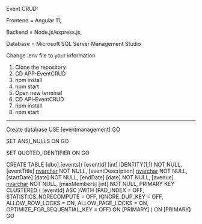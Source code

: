 Event CRUD:

Frontend = Angular 11,

Backend = Node.js/express.js,

Database = Microsoft SQL Server Management Studio

Change .env file to your information

1. Clone the repository
2. CD APP-EventCRUD
3. npm install
4. npm start
5. Open new terminal
6. CD API-EventCRUD
7. npm install
8. npm start

--------------------------------------------------------

Create database USE [eventmanagement]
GO

SET ANSI_NULLS ON
GO

SET QUOTED_IDENTIFIER ON
GO

CREATE TABLE [dbo].[events](
	[eventId] [int] IDENTITY(1,1) NOT NULL,
	[eventTitle] [nvarchar](100) NOT NULL,
	[eventDescription] [nvarchar](1500) NOT NULL,
	[startDate] [date] NOT NULL,
	[endDate] [date] NOT NULL,
	[avenue] [nvarchar](200) NOT NULL,
	[maxMembers] [int] NOT NULL,
PRIMARY KEY CLUSTERED 
(
	[eventId] ASC
)WITH (PAD_INDEX = OFF, STATISTICS_NORECOMPUTE = OFF, IGNORE_DUP_KEY = OFF, ALLOW_ROW_LOCKS = ON, ALLOW_PAGE_LOCKS = ON, OPTIMIZE_FOR_SEQUENTIAL_KEY = OFF) ON [PRIMARY]
) ON [PRIMARY]
GO
